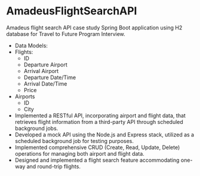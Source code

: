 # AmadeusFlightSearchAPI
Amadeus flight search API case study Spring Boot application using H2 database for Travel to Future Program Interview.

- Data Models:
- Flights:
  - ID
  - Departure Airport
  - Arrival Airport
  - Departure Date/Time
  - Arrival Date/Time
  - Price
- Airports
  - ID
  - City
- Implemented a RESTful API, incorporating airport and flight data, that retrieves flight information from a third-party API through scheduled background jobs.
- Developed a mock API using the Node.js and Express stack, utilized as a scheduled background job for testing purposes.
- Implemented comprehensive CRUD (Create, Read, Update, Delete) operations for managing both airport and flight data.
- Designed and implemented a flight search feature accommodating one-way and round-trip flights.
